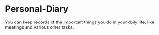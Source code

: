 # Personal-Diary
You can keep records of the important things you do in your daily life, like meetings and various other tasks.
